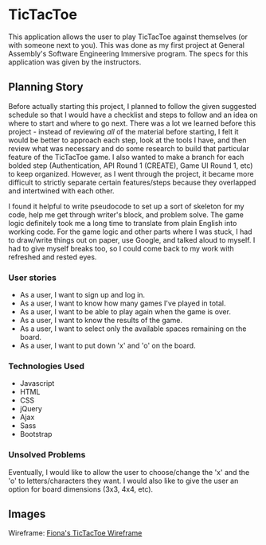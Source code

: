 # TicTacToe

This application allows the user to play TicTacToe against themselves (or with someone next to you). This was done as my first project at General Assembly's Software Engineering Immersive program. The specs for this application was given by the instructors.

## Planning Story
Before actually starting this project, I planned to follow the given suggested schedule so that I would have a checklist and steps to follow and an idea on where to start and where to go next. There was a lot we learned before this project - instead of reviewing *all* of the material before starting, I felt it would be better to approach each step, look at the tools I have, and then review what was necessary and do some research to build that particular feature of the TicTacToe game. I also wanted to make a branch for each bolded step (Authentication, API Round 1 (CREATE), Game UI Round 1, etc) to keep organized. However, as I went through the project, it became more difficult to strictly separate certain features/steps because they overlapped and intertwined with each other.

I found it helpful to write pseudocode to set up a sort of skeleton for my code, help me get through writer's block, and problem solve. The game logic definitely took me a long time to translate from plain English into working code. For the game logic and other parts where I was stuck, I had to draw/write things out on paper, use Google, and talked aloud to myself. I had to give myself breaks too, so I could come back to my work with refreshed and rested eyes.

### User stories

- As a user, I want to sign up and log in.
- As a user, I want to know how many games I've played in total.
- As a user, I want to be able to play again when the game is over.
- As a user, I want to know the results of the game.
- As a user, I want to select only the available spaces remaining on the board.
- As a user, I want to put down 'x' and 'o' on the board.

### Technologies Used

- Javascript
- HTML
- CSS
- jQuery
- Ajax
- Sass
- Bootstrap

### Unsolved Problems

Eventually, I would like to allow the user to choose/change the 'x' and the 'o' to letters/characters they want. I would also like to give the user an option for board dimensions (3x3, 4x4, etc).

## Images

Wireframe:
[Fiona's TicTacToe Wireframe](https://i.imgur.com/9khv2sB.png)
